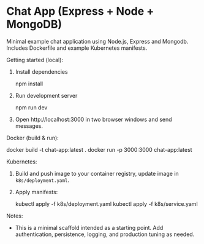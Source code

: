 # Chat App (Express + Node + MongoDB)

Minimal example chat application using Node.js, Express and Mongodb. Includes Dockerfile and example Kubernetes manifests.

Getting started (local):

1. Install dependencies

   npm install

2. Run development server

   npm run dev

3. Open http://localhost:3000 in two browser windows and send messages.

Docker (build & run):

  docker build -t chat-app:latest .
  docker run -p 3000:3000 chat-app:latest

Kubernetes:

1. Build and push image to your container registry, update image in `k8s/deployment.yaml`.
2. Apply manifests:

   kubectl apply -f k8s/deployment.yaml
   kubectl apply -f k8s/service.yaml

Notes:
- This is a minimal scaffold intended as a starting point. Add authentication, persistence, logging, and production tuning as needed.
